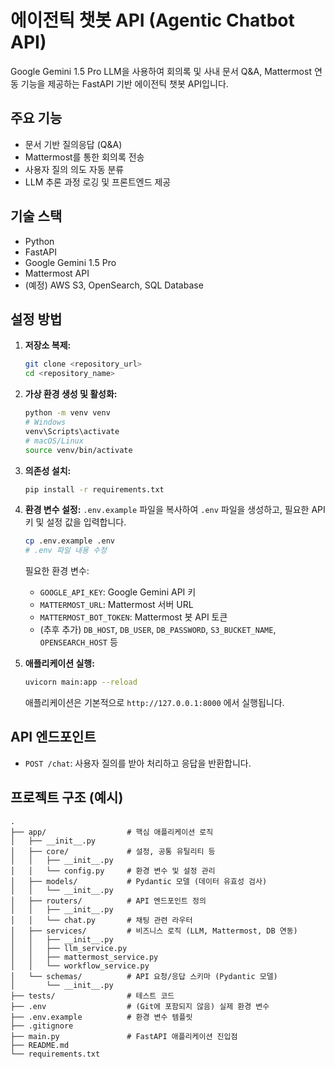 # 에이전틱 챗봇 API (Agentic Chatbot API)

Google Gemini 1.5 Pro LLM을 사용하여 회의록 및 사내 문서 Q&A, Mattermost 연동 기능을 제공하는 FastAPI 기반 에이전틱 챗봇 API입니다.

## 주요 기능

-   문서 기반 질의응답 (Q&A)
-   Mattermost를 통한 회의록 전송
-   사용자 질의 의도 자동 분류
-   LLM 추론 과정 로깅 및 프론트엔드 제공

## 기술 스택

-   Python
-   FastAPI
-   Google Gemini 1.5 Pro
-   Mattermost API
-   (예정) AWS S3, OpenSearch, SQL Database

## 설정 방법

1.  **저장소 복제:**
    ```bash
    git clone <repository_url>
    cd <repository_name>
    ```

2.  **가상 환경 생성 및 활성화:**
    ```bash
    python -m venv venv
    # Windows
    venv\Scripts\activate
    # macOS/Linux
    source venv/bin/activate
    ```

3.  **의존성 설치:**
    ```bash
    pip install -r requirements.txt
    ```

4.  **환경 변수 설정:**
    `.env.example` 파일을 복사하여 `.env` 파일을 생성하고, 필요한 API 키 및 설정 값을 입력합니다.
    ```bash
    cp .env.example .env
    # .env 파일 내용 수정
    ```

    필요한 환경 변수:
    -   `GOOGLE_API_KEY`: Google Gemini API 키
    -   `MATTERMOST_URL`: Mattermost 서버 URL
    -   `MATTERMOST_BOT_TOKEN`: Mattermost 봇 API 토큰
    -   (추후 추가) `DB_HOST`, `DB_USER`, `DB_PASSWORD`, `S3_BUCKET_NAME`, `OPENSEARCH_HOST` 등

5.  **애플리케이션 실행:**
    ```bash
    uvicorn main:app --reload
    ```
    애플리케이션은 기본적으로 `http://127.0.0.1:8000` 에서 실행됩니다.

## API 엔드포인트

-   `POST /chat`: 사용자 질의를 받아 처리하고 응답을 반환합니다.

## 프로젝트 구조 (예시)

```
.
├── app/                  # 핵심 애플리케이션 로직
│   ├── __init__.py
│   ├── core/             # 설정, 공통 유틸리티 등
│   │   ├── __init__.py
│   │   └── config.py     # 환경 변수 및 설정 관리
│   ├── models/           # Pydantic 모델 (데이터 유효성 검사)
│   │   └── __init__.py
│   ├── routers/          # API 엔드포인트 정의
│   │   ├── __init__.py
│   │   └── chat.py       # 채팅 관련 라우터
│   ├── services/         # 비즈니스 로직 (LLM, Mattermost, DB 연동)
│   │   ├── __init__.py
│   │   ├── llm_service.py
│   │   ├── mattermost_service.py
│   │   └── workflow_service.py
│   └── schemas/          # API 요청/응답 스키마 (Pydantic 모델)
│       └── __init__.py
├── tests/                # 테스트 코드
├── .env                  # (Git에 포함되지 않음) 실제 환경 변수
├── .env.example          # 환경 변수 템플릿
├── .gitignore
├── main.py               # FastAPI 애플리케이션 진입점
├── README.md
└── requirements.txt
```
